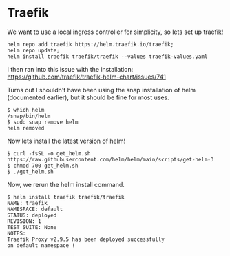 # Traefik

We want to use a local ingress controller for simplicity, so lets set up traefik!

    helm repo add traefik https://helm.traefik.io/traefik;
    helm repo update;
    helm install traefik traefik/traefik --values traefik-values.yaml

I then ran into this issue with the installation: https://github.com/traefik/traefik-helm-chart/issues/741

Turns out I shouldn't have been using the snap installation of helm (documented earlier), but it should be fine for most uses.

    $ which helm
    /snap/bin/helm
    $ sudo snap remove helm
    helm removed

Now lets install the latest version of helm!

    $ curl -fsSL -o get_helm.sh https://raw.githubusercontent.com/helm/helm/main/scripts/get-helm-3
    $ chmod 700 get_helm.sh
    $ ./get_helm.sh

Now, we rerun the helm install command.

    $ helm install traefik traefik/traefik
    NAME: traefik
    NAMESPACE: default
    STATUS: deployed
    REVISION: 1
    TEST SUITE: None
    NOTES:
    Traefik Proxy v2.9.5 has been deployed successfully
    on default namespace !

